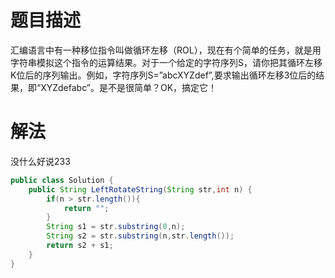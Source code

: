 # 题目描述
汇编语言中有一种移位指令叫做循环左移（ROL），现在有个简单的任务，就是用字符串模拟这个指令的运算结果。对于一个给定的字符序列S，请你把其循环左移K位后的序列输出。例如，字符序列S=”abcXYZdef”,要求输出循环左移3位后的结果，即“XYZdefabc”。是不是很简单？OK，搞定它！

# 解法
没什么好说233
```java
public class Solution {
    public String LeftRotateString(String str,int n) {
        if(n > str.length()){
            return "";
        }
        String s1 = str.substring(0,n);
        String s2 = str.substring(n,str.length());
        return s2 + s1;
    }
}
```
